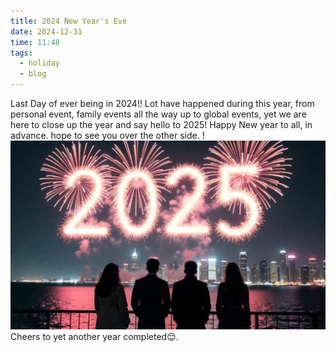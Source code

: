 ```yaml
---
title: 2024 New Year's Eve
date: 2024-12-31
time: 11:48
tags:
  - holiday
  - blog
---
```


Last Day of ever being in 2024!!
Lot have happened during this year, from personal event, family events all the way up to global events, yet we are here to close up the year and say hello to 2025!
Happy New year to all, in advance. hope to see you over the other side.
!![Description](/images/newyearseve.jpeg)
Cheers to yet another year completed😌.